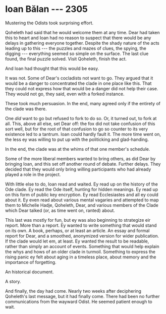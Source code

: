 # Ioan Bălan --- 2305

Mustering the Odists took surprising effort.

Qoheleth had said that he would welcome them at any time. Dear had taken this to heart and Ioan had no reason to suspect that there would be any delays in gathering everyone together. Despite the shady nature of the acts leading up to this --- the puzzles and mazes of clues, the spying, the digging --- everything seemed so simple on the surface. The last clue found, the final puzzle solved. Visit Qoheleth, finish the act. 

And Ioan had thought that this would be easy.

It was not. Some of Dear's cocladists not want to go. They argued that it would be a danger to concentrated the clade in one place like this. That they could not express how that would be a danger did not help their case. They would not go, they said, even with a forked instance.

These took much persuasion. In the end, many agreed only if the entirety of the clade was there.

One *did* want to go but refused to fork to do so. Or, it turned out, to fork at all. This, above all else, set Dear off: the fox did not take confusion of this sort well, but for the root of that confusion to go so counter to its very existence led to a tantrum. Ioan could hardly fault it. The more time went on, the less ey was willing to put up with the politicking and glad-handing.

In the end, the clade was at the whims of that one member's schedule.

Some of the more liberal members wanted to bring others, as did Dear by bringing Ioan, and this set off another round of debate. Further delays. They decided that they would only bring willing participants who had already played a role in the project.

With little else to do, Ioan read and waited. Ey read up on the history of the Ode clade. Ey read the Ode itself, hunting for hidden meanings. Ey read up on this form of public key encryption. Ey read Ecclesiastes and all ey could about it. Ey even read about various mental vagaries and attempted to map them to Michelle Hadje, Qoheleth, Dear, and various members of the Clade which Dear talked (or, as time went on, ranted) about.

This last was mostly for fun, but ey was also beginning to strategize eir report. More than a report. Ey wanted to write something that would stand on its own. A book, perhaps, or at least an article. An essay and formal report for Dear, and a smoothed, anonymized version for wider publication. If the clade would let em, at least. Ey wanted the result to be readable, rather than simply an account of events. Something that would help explain the whys and hows of an older clade in turmoil. Something to express the rising panic ey felt about aging in a timeless place, about memory and the importance of forgetting.

An historical document.

A story.

And finally, the day had come. Nearly two weeks after deciphering Qoheleth's last message, but it had finally come. There had been no further communications from the wayward Odist. He seemed patient enough to wait.
